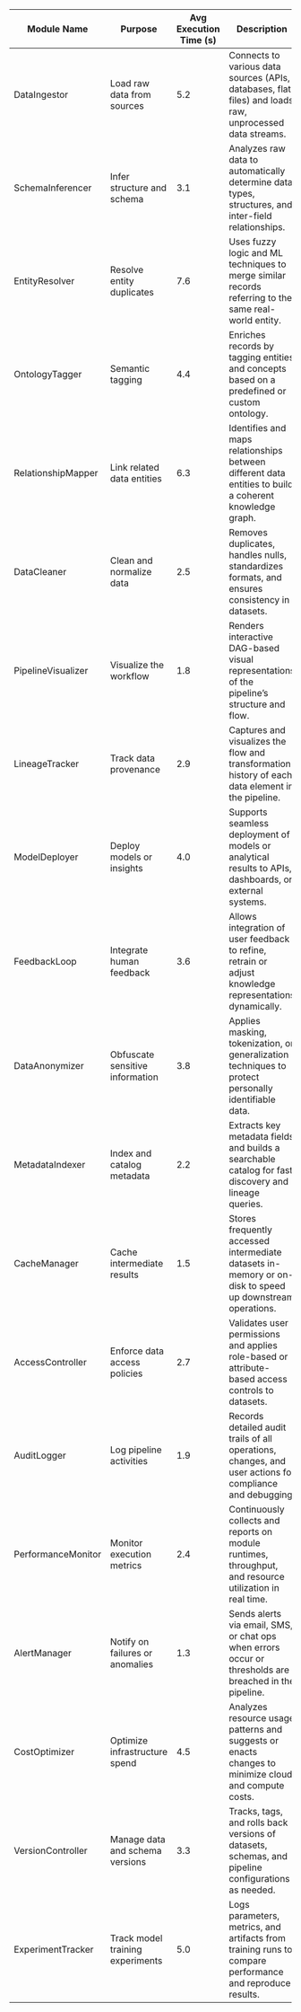| Module Name           | Purpose                              | Avg Execution Time (s) | Description                                                                                              |
| --------------------- | ------------------------------------ | ---------------------- | -------------------------------------------------------------------------------------------------------- |
| DataIngestor          | Load raw data from sources           | 5.2                    | Connects to various data sources (APIs, databases, flat files) and loads raw, unprocessed data streams. |
| SchemaInferencer      | Infer structure and schema           | 3.1                    | Analyzes raw data to automatically determine data types, structures, and inter-field relationships.      |
| EntityResolver        | Resolve entity duplicates            | 7.6                    | Uses fuzzy logic and ML techniques to merge similar records referring to the same real-world entity.     |
| OntologyTagger        | Semantic tagging                     | 4.4                    | Enriches records by tagging entities and concepts based on a predefined or custom ontology.              |
| RelationshipMapper    | Link related data entities           | 6.3                    | Identifies and maps relationships between different data entities to build a coherent knowledge graph.   |
| DataCleaner           | Clean and normalize data             | 2.5                    | Removes duplicates, handles nulls, standardizes formats, and ensures consistency in datasets.            |
| PipelineVisualizer    | Visualize the workflow               | 1.8                    | Renders interactive DAG-based visual representations of the pipeline’s structure and flow.               |
| LineageTracker        | Track data provenance                | 2.9                    | Captures and visualizes the flow and transformation history of each data element in the pipeline.        |
| ModelDeployer         | Deploy models or insights            | 4.0                    | Supports seamless deployment of models or analytical results to APIs, dashboards, or external systems.   |
| FeedbackLoop          | Integrate human feedback             | 3.6                    | Allows integration of user feedback to refine, retrain or adjust knowledge representations dynamically.  |
| DataAnonymizer        | Obfuscate sensitive information      | 3.8                    | Applies masking, tokenization, or generalization techniques to protect personally identifiable data.     |
| MetadataIndexer       | Index and catalog metadata           | 2.2                    | Extracts key metadata fields and builds a searchable catalog for fast discovery and lineage queries.     |
| CacheManager          | Cache intermediate results           | 1.5                    | Stores frequently accessed intermediate datasets in-memory or on-disk to speed up downstream operations. |
| AccessController      | Enforce data access policies         | 2.7                    | Validates user permissions and applies role-based or attribute-based access controls to datasets.        |
| AuditLogger           | Log pipeline activities              | 1.9                    | Records detailed audit trails of all operations, changes, and user actions for compliance and debugging. |
| PerformanceMonitor    | Monitor execution metrics            | 2.4                    | Continuously collects and reports on module runtimes, throughput, and resource utilization in real time. |
| AlertManager          | Notify on failures or anomalies      | 1.3                    | Sends alerts via email, SMS, or chat ops when errors occur or thresholds are breached in the pipeline.   |
| CostOptimizer         | Optimize infrastructure spend        | 4.5                    | Analyzes resource usage patterns and suggests or enacts changes to minimize cloud and compute costs.      |
| VersionController     | Manage data and schema versions      | 3.3                    | Tracks, tags, and rolls back versions of datasets, schemas, and pipeline configurations as needed.        |
| ExperimentTracker     | Track model training experiments     | 5.0                    | Logs parameters, metrics, and artifacts from training runs to compare performance and reproduce results. |

